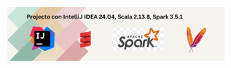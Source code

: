 ![](https://raw.githubusercontent.com/gabrielfernando01/spark/master/HelloBasicSpark/images/cover_project.png)

